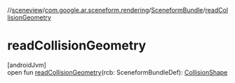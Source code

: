 //[sceneview](../../../index.md)/[com.google.ar.sceneform.rendering](../index.md)/[SceneformBundle](index.md)/[readCollisionGeometry](read-collision-geometry.md)

# readCollisionGeometry

[androidJvm]\
open fun [readCollisionGeometry](read-collision-geometry.md)(rcb: SceneformBundleDef): [CollisionShape](../../com.google.ar.sceneform.collision/-collision-shape/index.md)
